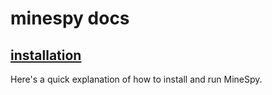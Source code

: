 # minespy docs

## [installation](./installation/README.md)
Here's a quick explanation of how to install and run MineSpy.
